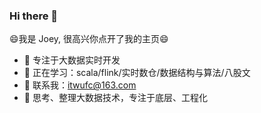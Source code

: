 ### Hi there 👋

😄我是 Joey, 很高兴你点开了我的主页😄

- 🔭 专注于大数据实时开发
- 🌱 正在学习：scala/flink/实时数仓/数据结构与算法/八股文
- 👯 联系我：itwufc@163.com
- 🤔 思考、整理大数据技术，专注于底层、工程化

  
